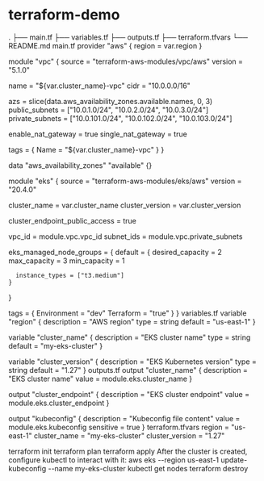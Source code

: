 # terraform-demo
.
├── main.tf
├── variables.tf
├── outputs.tf
├── terraform.tfvars
└── README.md
main.tf
provider "aws" {
  region = var.region
}

module "vpc" {
  source  = "terraform-aws-modules/vpc/aws"
  version = "5.1.0"

  name = "${var.cluster_name}-vpc"
  cidr = "10.0.0.0/16"

  azs             = slice(data.aws_availability_zones.available.names, 0, 3)
  public_subnets  = ["10.0.1.0/24", "10.0.2.0/24", "10.0.3.0/24"]
  private_subnets = ["10.0.101.0/24", "10.0.102.0/24", "10.0.103.0/24"]

  enable_nat_gateway = true
  single_nat_gateway = true

  tags = {
    Name = "${var.cluster_name}-vpc"
  }
}

data "aws_availability_zones" "available" {}

module "eks" {
  source  = "terraform-aws-modules/eks/aws"
  version = "20.4.0"

  cluster_name    = var.cluster_name
  cluster_version = var.cluster_version

  cluster_endpoint_public_access = true

  vpc_id     = module.vpc.vpc_id
  subnet_ids = module.vpc.private_subnets

  eks_managed_node_groups = {
    default = {
      desired_capacity = 2
      max_capacity     = 3
      min_capacity     = 1

      instance_types = ["t3.medium"]
    }
  }

  tags = {
    Environment = "dev"
    Terraform   = "true"
  }
}
variables.tf
variable "region" {
  description = "AWS region"
  type        = string
  default     = "us-east-1"
}

variable "cluster_name" {
  description = "EKS cluster name"
  type        = string
  default     = "my-eks-cluster"
}

variable "cluster_version" {
  description = "EKS Kubernetes version"
  type        = string
  default     = "1.27"
}
outputs.tf
output "cluster_name" {
  description = "EKS cluster name"
  value       = module.eks.cluster_name
}

output "cluster_endpoint" {
  description = "EKS cluster endpoint"
  value       = module.eks.cluster_endpoint
}

output "kubeconfig" {
  description = "Kubeconfig file content"
  value       = module.eks.kubeconfig
  sensitive   = true
}
terraform.tfvars
region         = "us-east-1"
cluster_name   = "my-eks-cluster"
cluster_version = "1.27"

terraform init
terraform plan
terraform apply
After the cluster is created, configure kubectl to interact with it:
aws eks --region us-east-1 update-kubeconfig --name my-eks-cluster
kubectl get nodes
terraform destroy
